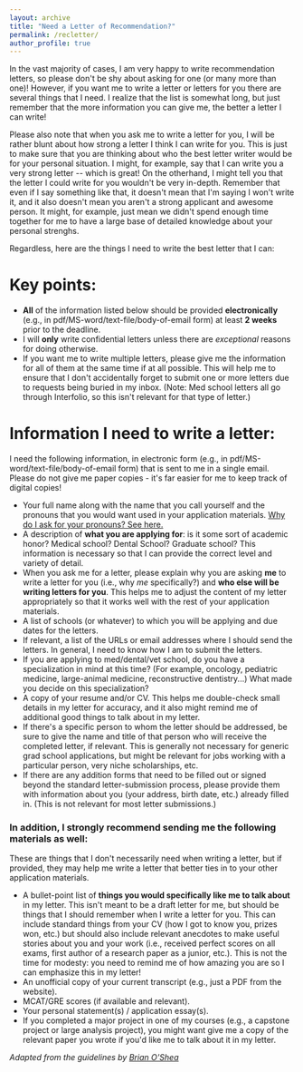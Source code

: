 ```yaml
---
layout: archive
title: "Need a Letter of Recommendation?"
permalink: /recletter/
author_profile: true
---
```

 
In the vast majority of cases, I am very happy to write recommendation letters, so please don't be shy about asking for one (or many more than one)! However, if you want me to write a letter or letters for you there are several things that I need. I realize that the list is somewhat long, but just remember that the more information you can give me, the better a letter I can write!

Please also note that when you ask me to write a letter for you, I will be rather blunt about how strong a letter I think I can write for you. This is just to make sure that you are thinking about who the best letter writer would be for your personal situation. I might, for example, say that I can write you a very strong letter -- which is great! On the otherhand, I might tell you that the letter I could write for you wouldn't be very in-depth. Remember that even if I say something like that, it doesn't mean that I'm saying I won't write it, and it also doesn't mean you aren't a strong applicant and awesome person. It might, for example, just mean we didn't spend enough time together for me to have a large base of detailed knowledge about your personal strenghs.

Regardless, here are the things I need to write the best letter that I can:

# Key points:
- **All** of the information listed below should be provided **electronically** (e.g., in pdf/MS-word/text-file/body-of-email form) at least **2 weeks** prior to the deadline.
- I will **only** write confidential letters unless there are *exceptional* reasons for doing otherwise.
- If you want me to write multiple letters, please give me the information for all of them at the same time if at all possible. This will help me to ensure that I don't accidentally forget to submit one or more letters due to requests being buried in my inbox. (Note: Med school letters all go through Interfolio, so this isn't relevant for that type of letter.)

# Information I need to write a letter:
I need the following information, in electronic form (e.g., in pdf/MS-word/text-file/body-of-email form) that is sent to me in a single email. Please do not give me paper copies - it's far easier for me to keep track of digital copies!

- Your full name along with the name that you call yourself and the pronouns that you would want used in your application materials. [Why do I ask for your pronouns? See here.](https://www.mypronouns.org/)
- A description of **what you are applying for**: is it some sort of academic honor? Medical school? Dental School? Graduate school? This information is necessary so that I can provide the correct level and variety of detail.
- When you ask me for a letter, please explain why you are asking **me** to write a letter for you (i.e., why *me* specifically?) and **who else will be writing letters for you**. This helps me to adjust the content of my letter appropriately so that it works well with the rest of your application materials.
- A list of schools (or whatever) to which you will be applying and due dates for the letters.
- If relevant, a list of the URLs or email addresses where I should send the letters. In general, I need to know how I am to submit the letters.
- If you are applying to med/dental/vet school, do you have a specialization in mind at this time? (For example, oncology, pediatric medicine, large-animal medicine, reconstructive dentistry...) What made you decide on this specialization?
- A copy of your resume and/or CV. This helps me double-check small details in my letter for accuracy, and it also might remind me of additional good things to talk about in my letter.
- If there's a specific person to whom the letter should be addressed, be sure to give the name and title of that person who will receive the completed letter, if relevant. This is generally not necessary for generic grad school applications, but might be relevant for jobs working with a particular person, very niche scholarships, etc.
- If there are any addition forms that need to be filled out or signed beyond the standard letter-submission process, please provide them with information about you (your address, birth date, etc.) already filled in. (This is not relevant for most letter submissions.)

### In addition, I strongly recommend sending me the following materials as well:
These are things that I don't necessarily need when writing a letter, but if provided, they may help me write a letter that better ties in to your other application materials.
- A bullet-point list of **things you would specifically like me to talk about** in my letter. This isn't meant to be a draft letter for me, but should be things that I should remember when I write a letter for you. This can include standard things from your CV (how I got to know you, prizes won, etc.) but should also include relevant anecdotes to make useful stories about you and your work (i.e., received perfect scores on all exams, first author of a research paper as a junior, etc.). This is not the time for modesty: you need to remind me of how amazing you are so I can emphasize this in my letter!
- An unofficial copy of your current transcript (e.g., just a PDF from the website).
- MCAT/GRE scores (if available and relevant).
- Your personal statement(s) / application essay(s).
- If you completed a major project in one of my courses (e.g., a capstone project or large analysis project), you might want give me a copy of the relevant paper you wrote if you'd like me to talk about it in my letter.


*Adapted from the guidelines by [Brian O'Shea](https://web.pa.msu.edu/people/osheabr/rec_letters.html)*
